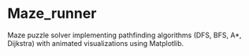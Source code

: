 # Maze_runner
Maze puzzle solver implementing pathfinding algorithms (DFS, BFS, A*, Dijkstra) with animated visualizations using Matplotlib.
